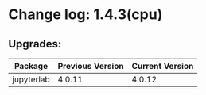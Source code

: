 # Change log: 1.4.3(cpu)

## Upgrades: 

Package | Previous Version | Current Version
---|---|---
jupyterlab|4.0.11|4.0.12
